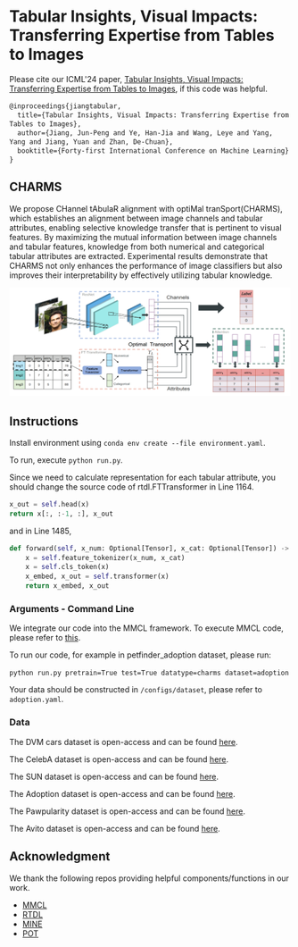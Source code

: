 # Tabular Insights, Visual Impacts: Transferring Expertise from Tables to Images

Please cite our ICML'24 paper, [Tabular Insights, Visual Impacts: Transferring Expertise from Tables to Images](https://openreview.net/pdf?id=v7I5FtL2pV), if this code was helpful.

```
@inproceedings{jiangtabular,
  title={Tabular Insights, Visual Impacts: Transferring Expertise from Tables to Images},
  author={Jiang, Jun-Peng and Ye, Han-Jia and Wang, Leye and Yang, Yang and Jiang, Yuan and Zhan, De-Chuan},
  booktitle={Forty-first International Conference on Machine Learning}
}
```

## CHARMS

We propose CHannel tAbulaR alignment with optiMal tranSport(CHARMS), which establishes an alignment between image channels and tabular attributes, enabling selective knowledge transfer that is pertinent to visual features. By maximizing the mutual information between image channels and tabular features, knowledge from both numerical and categorical tabular attributes are extracted. Experimental results demonstrate that CHARMS not only enhances the performance of image classifiers but also improves their interpretability by effectively utilizing tabular knowledge.

![image-20240717150009717](CHARMS.png)

## Instructions

Install environment using `conda env create --file environment.yaml`. 

To run, execute `python run.py`.

Since we need to calculate representation for each tabular attribute, you should change the source code of rtdl.FTTransformer in Line 1164.

```python
x_out = self.head(x)
return x[:, :-1, :], x_out
```

and in Line 1485,

```python
def forward(self, x_num: Optional[Tensor], x_cat: Optional[Tensor]) -> Tensor:
    x = self.feature_tokenizer(x_num, x_cat)
    x = self.cls_token(x)
    x_embed, x_out = self.transformer(x)
    return x_embed, x_out
```



### Arguments - Command Line

We integrate our code into the MMCL framework. To execute MMCL code, please refer to [this](https://github.com/paulhager/MMCL-Tabular-Imaging/tree/main).



To run our code, for example in petfinder_adoption dataset, please run:

`python run.py pretrain=True test=True datatype=charms dataset=adoption`



Your data should be constructed in `/configs/dataset`, please refer to `adoption.yaml`.



### Data

The DVM cars dataset is open-access and can be found [here](https://deepvisualmarketing.github.io/).

The CelebA dataset is open-access and can be found [here](https://mmlab.ie.cuhk.edu.hk/projects/CelebA.html).

The SUN dataset is open-access and can be found [here](https://groups.csail.mit.edu/vision/SUN/hierarchy.html).

The Adoption dataset is open-access and can be found [here](https://www.kaggle.com/competitions/petfinder-adoption-prediction).

The Pawpularity dataset is open-access and can be found [here](https://www.kaggle.com/competitions/petfinder-pawpularity-score).

The Avito dataset is open-access and can be found [here](https://www.kaggle.com/competitions/avito-demand-prediction).



## Acknowledgment

We thank the following repos providing helpful components/functions in our work.

- [MMCL](https://github.com/paulhager/MMCL-Tabular-Imaging/tree/main)
- [RTDL](https://github.com/yandex-research/rtdl)
- [MINE](https://github.com/gtegner/mine-pytorch)
- [POT](https://pythonot.github.io/)
